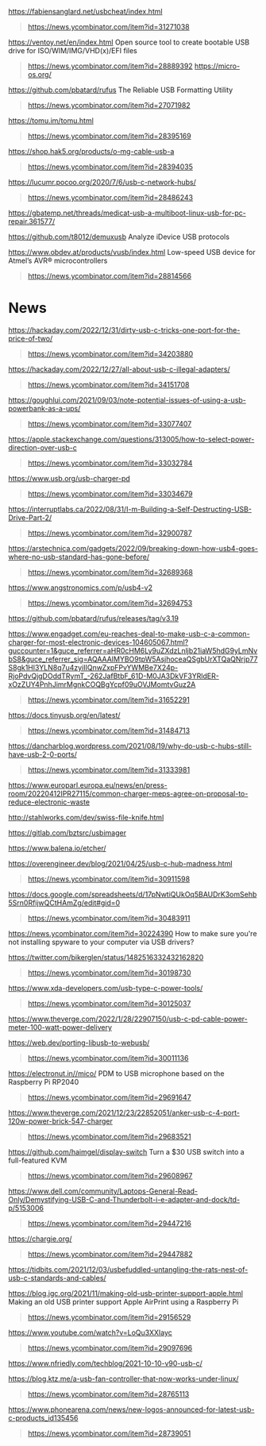 https://fabiensanglard.net/usbcheat/index.html
> https://news.ycombinator.com/item?id=31271038

https://ventoy.net/en/index.html Open source tool to create bootable USB drive for ISO/WIM/IMG/VHD(x)/EFI files
> https://news.ycombinator.com/item?id=28889392
> https://micro-os.org/

https://github.com/pbatard/rufus The Reliable USB Formatting Utility
> https://news.ycombinator.com/item?id=27071982

https://tomu.im/tomu.html
> https://news.ycombinator.com/item?id=28395169

https://shop.hak5.org/products/o-mg-cable-usb-a
> https://news.ycombinator.com/item?id=28394035

https://lucumr.pocoo.org/2020/7/6/usb-c-network-hubs/
> https://news.ycombinator.com/item?id=28486243

https://gbatemp.net/threads/medicat-usb-a-multiboot-linux-usb-for-pc-repair.361577/

https://github.com/t8012/demuxusb Analyze iDevice USB protocols

https://www.obdev.at/products/vusb/index.html Low-speed USB device for Atmel’s AVR® microcontrollers
> https://news.ycombinator.com/item?id=28814566

# News
https://hackaday.com/2022/12/31/dirty-usb-c-tricks-one-port-for-the-price-of-two/
> https://news.ycombinator.com/item?id=34203880

https://hackaday.com/2022/12/27/all-about-usb-c-illegal-adapters/
> https://news.ycombinator.com/item?id=34151708

https://goughlui.com/2021/09/03/note-potential-issues-of-using-a-usb-powerbank-as-a-ups/
> https://news.ycombinator.com/item?id=33077407

https://apple.stackexchange.com/questions/313005/how-to-select-power-direction-over-usb-c
> https://news.ycombinator.com/item?id=33032784

https://www.usb.org/usb-charger-pd
> https://news.ycombinator.com/item?id=33034679

https://interruptlabs.ca/2022/08/31/I-m-Building-a-Self-Destructing-USB-Drive-Part-2/
> https://news.ycombinator.com/item?id=32900787

https://arstechnica.com/gadgets/2022/09/breaking-down-how-usb4-goes-where-no-usb-standard-has-gone-before/
> https://news.ycombinator.com/item?id=32689368

https://www.angstronomics.com/p/usb4-v2
> https://news.ycombinator.com/item?id=32694753

https://github.com/pbatard/rufus/releases/tag/v3.19

https://www.engadget.com/eu-reaches-deal-to-make-usb-c-a-common-charger-for-most-electronic-devices-104605067.html?guccounter=1&guce_referrer=aHR0cHM6Ly9uZXdzLnljb21iaW5hdG9yLmNvbS8&guce_referrer_sig=AQAAAIMYBO9tpW5AsjhoceaQSgbUrXTQaQNrjp77S8gk1Hl3YLN8q7u4zyiIIQnwZxpFPvYWMBe7X24p-RjoPdvQjgDOddTRymT_-262JafBtbF_61D-M0JA3DkVF3YRldER-xOzZUY4PnhJimrMgnkCOQBgYcpf09uOVJMomtvGuz2A
> https://news.ycombinator.com/item?id=31652291

https://docs.tinyusb.org/en/latest/
> https://news.ycombinator.com/item?id=31484713

https://dancharblog.wordpress.com/2021/08/19/why-do-usb-c-hubs-still-have-usb-2-0-ports/
> https://news.ycombinator.com/item?id=31333981

https://www.europarl.europa.eu/news/en/press-room/20220412IPR27115/common-charger-meps-agree-on-proposal-to-reduce-electronic-waste

http://stahlworks.com/dev/swiss-file-knife.html

https://gitlab.com/bztsrc/usbimager

https://www.balena.io/etcher/

https://overengineer.dev/blog/2021/04/25/usb-c-hub-madness.html
> https://news.ycombinator.com/item?id=30911598

https://docs.google.com/spreadsheets/d/17pNwtiQUkOq5BAUDrK3omSehb5Srn0RfijwQCtHAmZg/edit#gid=0
> https://news.ycombinator.com/item?id=30483911

https://news.ycombinator.com/item?id=30224390 How to make sure you're not installing spyware to your computer via USB drivers?

https://twitter.com/bikerglen/status/1482516332432162820
> https://news.ycombinator.com/item?id=30198730

https://www.xda-developers.com/usb-type-c-power-tools/
> https://news.ycombinator.com/item?id=30125037

https://www.theverge.com/2022/1/28/22907150/usb-c-pd-cable-power-meter-100-watt-power-delivery

https://web.dev/porting-libusb-to-webusb/
> https://news.ycombinator.com/item?id=30011136

https://electronut.in//mico/ PDM to USB microphone based on the Raspberry Pi RP2040
> https://news.ycombinator.com/item?id=29691647

https://www.theverge.com/2021/12/23/22852051/anker-usb-c-4-port-120w-power-brick-547-charger
> https://news.ycombinator.com/item?id=29683521

https://github.com/haimgel/display-switch Turn a $30 USB switch into a full-featured KVM
> https://news.ycombinator.com/item?id=29608967

https://www.dell.com/community/Laptops-General-Read-Only/Demystifying-USB-C-and-Thunderbolt-i-e-adapter-and-dock/td-p/5153006
> https://news.ycombinator.com/item?id=29447216

https://chargie.org/
> https://news.ycombinator.com/item?id=29447882

https://tidbits.com/2021/12/03/usbefuddled-untangling-the-rats-nest-of-usb-c-standards-and-cables/

https://blog.jgc.org/2021/11/making-old-usb-printer-support-apple.html Making an old USB printer support Apple AirPrint using a Raspberry Pi
> https://news.ycombinator.com/item?id=29156529

https://www.youtube.com/watch?v=LoQu3XXIayc
> https://news.ycombinator.com/item?id=29097696

https://www.nfriedly.com/techblog/2021-10-10-v90-usb-c/

https://blog.ktz.me/a-usb-fan-controller-that-now-works-under-linux/
> https://news.ycombinator.com/item?id=28765113

https://www.phonearena.com/news/new-logos-announced-for-latest-usb-c-products_id135456
> https://news.ycombinator.com/item?id=28739051